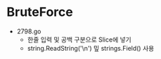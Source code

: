 #   BruteForce
-   2798.go
      - 한줄 입력 및 공백 구분으로 Slice에 넣기
      - string.ReadString('\n') 밒 strings.Field() 사용